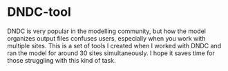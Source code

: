 # DNDC-tool

DNDC is very popular in the modelling community, but how the model organizes output files confuses users, especially when you work with multiple sites. This is a set of tools I created when I worked with DNDC and ran the model for around 30 sites simultaneously. I hope it saves time for those struggling with this kind of task.